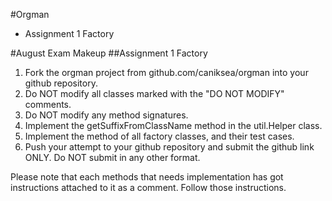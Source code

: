#Orgman

- Assignment 1 Factory

#August Exam Makeup
   ##Assignment 1 Factory
   1. Fork the orgman project from github.com/caniksea/orgman into your github repository.
   2. Do NOT modify all classes marked with the "DO NOT MODIFY" comments.
   3. Do NOT modify any method signatures.
   4. Implement the getSuffixFromClassName method in the util.Helper class.
   5. Implement the method of all factory classes, and their test cases.
   6. Push your attempt to your github repository and submit the github link ONLY. Do NOT submit in any other format.
   
Please note that each methods that needs implementation has got instructions attached to it as a comment. Follow those instructions.
 
